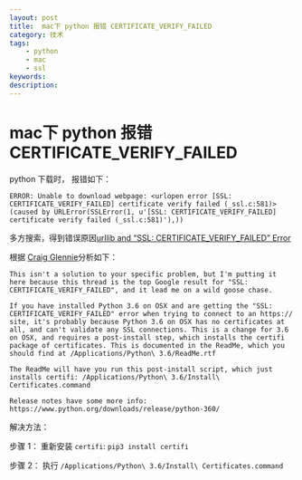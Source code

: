 ```yaml
---
layout: post
title:  mac下 python 报错 CERTIFICATE_VERIFY_FAILED
category: 技术
tags:  
    - python
    - mac
    - ssl
keywords: 
description: 
---
```


#  mac下 python 报错 CERTIFICATE_VERIFY_FAILED


python 下载时， 报错如下：

```
ERROR: Unable to download webpage: <urlopen error [SSL: CERTIFICATE_VERIFY_FAILED] certificate verify failed (_ssl.c:581)> (caused by URLError(SSLError(1, u'[SSL: CERTIFICATE_VERIFY_FAILED] certificate verify failed (_ssl.c:581)'),))

```

多方搜索，得到错误原因[urllib and “SSL: CERTIFICATE_VERIFY_FAILED” Error](https://stackoverflow.com/questions/27835619/urllib-and-ssl-certificate-verify-failed-error/42334357#42334357)

根据 [Craig Glennie](https://stackoverflow.com/users/471811/craig-glennie)分析如下：

```
This isn't a solution to your specific problem, but I'm putting it here because this thread is the top Google result for "SSL: CERTIFICATE_VERIFY_FAILED", and it lead me on a wild goose chase.

If you have installed Python 3.6 on OSX and are getting the "SSL: CERTIFICATE_VERIFY_FAILED" error when trying to connect to an https:// site, it's probably because Python 3.6 on OSX has no certificates at all, and can't validate any SSL connections. This is a change for 3.6 on OSX, and requires a post-install step, which installs the certifi package of certificates. This is documented in the ReadMe, which you should find at /Applications/Python\ 3.6/ReadMe.rtf

The ReadMe will have you run this post-install script, which just installs certifi: /Applications/Python\ 3.6/Install\ Certificates.command

Release notes have some more info: https://www.python.org/downloads/release/python-360/

```

解决方法：

步骤 1： 重新安装 `certifi`: `pip3 install certifi`

步骤 2： 执行 `/Applications/Python\ 3.6/Install\ Certificates.command`
